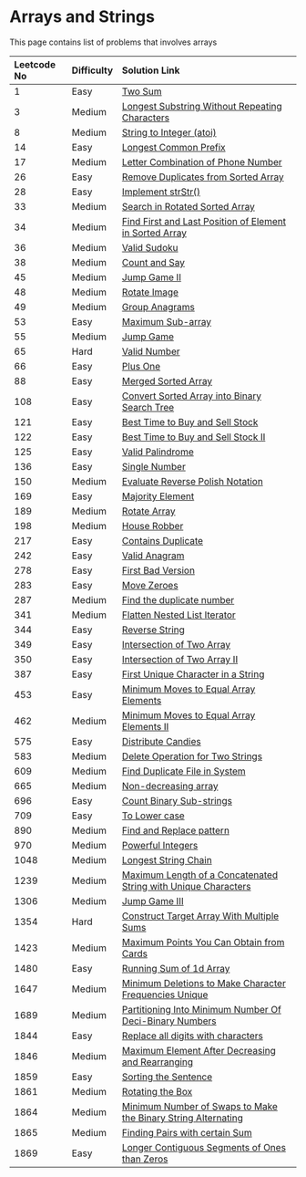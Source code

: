 # Arrays and Strings

This page contains list of problems that involves arrays

| Leetcode No | Difficulty | Solution Link |
| :--- | :--- | :--- |
| 1 | Easy | [Two Sum](leetcode-easy/leetcode-1-two-sum.md) |
| 3 | Medium | [Longest Substring Without Repeating Characters](leetcode-medium/leetcode-3-longest-substring-without-repeating-characters.md) |
| 8 | Medium | [String to Integer \(atoi\)](leetcode-medium/leetcode-8-string-to-integer-atoi.md) |
| 14 | Easy | [Longest Common Prefix](leetcode-medium/leetcode-14-longest-common-prefix.md) |
| 17 | Medium | [Letter Combination of Phone Number](leetcode-medium/leetcode-17-letter-combinations-of-a-phone-number.md) |
| 26 | Easy | [Remove Duplicates from Sorted Array](leetcode-easy/leetcode-26-remove-duplicates-from-sorted-array.md) |
| 28 | Easy | [Implement strStr\(\)](leetcode-easy/leetcode-28-implement-strstr.md) |
| 33 | Medium | [Search in Rotated Sorted Array](leetcode-medium/leetcode-33-search-in-rotated-sorted-array.md) |
| 34 | Medium | [Find First and Last Position of Element in Sorted Array](leetcode-medium/leetcode-34-find-first-and-last-position-of-element-in-sorted-array.md) |
| 36 | Medium | [Valid Sudoku](leetcode-medium/leetcode-36-valid-sudoku.md) |
| 38 | Medium | [Count and Say](leetcode-medium/leetcode-38-count-and-say.md) |
| 45 | Medium | [Jump Game II](leetcode-medium/leetcode-45-jump-game-ii.md) |
| 48 | Medium | [Rotate Image](leetcode-medium/leetcode-48-rotate-image.md) |
| 49 | Medium | [Group Anagrams](leetcode-medium/leetcode-49-group-anagrams.md) |
| 53 | Easy | [Maximum Sub-array](leetcode-easy/leetcode-53-maximum-subarray.md) |
| 55 | Medium | [Jump Game](leetcode-medium/leetcode-55-jump-game.md) |
| 65 | Hard | [Valid Number](leetcode-hard/leetcode-65-valid-number.md) |
| 66 | Easy | [Plus One](leetcode-easy/leetcode-66-plus-one.md) |
| 88 | Easy | [Merged Sorted Array](leetcode-easy/leetcode-88-merge-sorted-array.md) |
| 108 | Easy | [Convert Sorted Array into Binary Search Tree](leetcode-easy/leetcode-108-convert-sorted-array-to-binary-search-tree.md) |
| 121 | Easy | [Best Time to Buy and Sell Stock](leetcode-easy/leetcode-121-best-time-to-buy-and-sell-stock.md) |
| 122 | Easy | [Best Time to Buy and Sell Stock II](leetcode-easy/leetcode-122-best-time-to-buy-and-sell-stock-ii.md) |
| 125 | Easy | [Valid Palindrome](leetcode-easy/leetcode-125-valid-palindrome.md) |
| 136 | Easy | [Single Number](leetcode-easy/leetcode-136-single-number.md) |
| 150 | Medium | [Evaluate Reverse Polish Notation](leetcode-medium/leetcode-150-evaluate-reverse-polish-notation.md) |
| 169 | Easy | [Majority Element](leetcode-easy/leetcode-169-majority-element.md) |
| 189 | Medium | [Rotate Array](leetcode-medium/leetcode-189-rotate-array.md) |
| 198 | Medium | [House Robber](leetcode-medium/leetcode-198-house-robber.md) |
| 217 | Easy | [Contains Duplicate](leetcode-easy/leetcode-217-contains-duplicate.md) |
| 242 | Easy | [Valid Anagram](leetcode-easy/leetcode-242-valid-anagram.md) |
| 278 | Easy | [First Bad Version](leetcode-easy/leetcode-278-first-bad-version.md) |
| 283 | Easy | [Move Zeroes](leetcode-easy/leetcode-283-move-zeroes.md) |
| 287 | Medium | [Find the duplicate number](leetcode-medium/leetcode-287-find-the-duplicate-number.md) |
| 341 | Medium | [Flatten Nested List Iterator](leetcode-medium/leetcode-341-flatten-nested-list-iterator.md) |
| 344 | Easy | [Reverse String](leetcode-easy/leetcode-344-reverse-string.md) |
| 349 | Easy | [Intersection of Two Array](leetcode-easy/leetcode-349-intersection-of-two-arrays.md) |
| 350 | Easy | [Intersection of Two Array II](leetcode-easy/leetcode-350-intersection-of-two-array-ii.md) |
| 387 | Easy | [First Unique Character in a String](leetcode-easy/leetcode-387-first-unique-character-in-a-string.md) |
| 453 | Easy | [Minimum Moves to Equal Array Elements](leetcode-easy/leetcode-453-minimum-moves-to-equal-array-elements.md) |
| 462 | Medium | [Minimum Moves to Equal Array Elements II](leetcode-medium/leetcode-462-minimum-moves-to-equal-array-elements-ii.md) |
| 575 | Easy | [Distribute Candies](leetcode-easy/leetcode-575-distribute-candies.md) |
| 583 | Medium | [Delete Operation for Two Strings](leetcode-medium/leetcode-583-delete-operation-for-two-strings.md) |
| 609 | Medium | [Find Duplicate File in System](leetcode-medium/leetcode-609-find-duplicate-file-in-system.md) |
| 665 | Medium | [Non-decreasing array](leetcode-medium/leetcode-665-non-decreasing-array.md) |
| 696 | Easy | [Count Binary Sub-strings](leetcode-easy/leetcode-696-count-binary-sub-strings.md) |
| 709 | Easy | [To Lower case](leetcode-easy/leetcode-709-to-lower-case.md) |
| 890 | Medium | [Find and Replace pattern](leetcode-medium/leetcode-890-find-and-replace-pattern.md) |
| 970 | Medium | [Powerful Integers](leetcode-medium/leetcode-970-powerful-integers.md) |
| 1048 | Medium | [Longest String Chain](leetcode-medium/leetcode-1048-longest-string-chain.md) |
| 1239 | Medium | [Maximum Length of a Concatenated String with Unique Characters](leetcode-medium/leetcode-1239-maximum-length-of-a-concatenated-string-with-unique-characters.md) |
| 1306 | Medium | [Jump Game III](leetcode-medium/leetcode-1306-jump-game-iii.md) |
| 1354 | Hard  | [Construct Target Array With Multiple Sums](leetcode-hard/leetcode-1354-construct-target-array-with-multiple-sums.md) |
| 1423 | Medium | [Maximum Points You Can Obtain from Cards](leetcode-medium/leetcode-1423-maximum-points-you-can-obtain-from-cards.md) |
| 1480 | Easy | [Running Sum of 1d Array](leetcode-easy/leetcode-1480-running-sum-of-1d-array.md) |
| 1647 | Medium | [Minimum Deletions to Make Character Frequencies Unique](leetcode-medium/leetcode-1647-minimum-deletions-to-make-character-frequencies-unique.md) |
| 1689 | Medium | [Partitioning Into Minimum Number Of Deci-Binary Numbers](leetcode-medium/leetcode-1689-partitioning-into-minimum-number-of-deci-binary-numbers.md) |
| 1844 | Easy | [Replace all digits with characters](leetcode-easy/leetcode-1844-replace-all-digits-with-characters.md) |
| 1846 | Medium | [Maximum Element After Decreasing and Rearranging](leetcode-medium/leetcode-1846-maximum-element-after-decreasing-and-rearranging.md) |
| 1859 | Easy | [Sorting the Sentence](leetcode-easy/leetcode-1859-sorting-the-sentence.md) |
| 1861 | Medium | [Rotating the Box](leetcode-medium/leetcode-1861-rotating-the-box.md) |
| 1864 | Medium | [Minimum Number of Swaps to Make the Binary String Alternating](leetcode-medium/leetcode-1864-minimum-number-of-swaps-to-make-the-binary-string-alternating.md) |
| 1865 | Medium | [Finding Pairs with certain Sum](leetcode-medium/leetcode-1865-finding-pairs-with-a-certain-sum.md) |
| 1869 | Easy | [Longer Contiguous Segments of Ones than Zeros](leetcode-hard/leetcode-1869-longer-contiguous-segments-of-ones-than-zeros.md) |



